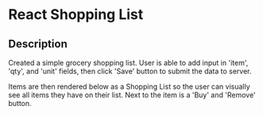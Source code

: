 # React Shopping List


## Description

Created a simple grocery shopping list. User is able to add input in 'item', 'qty', and 'unit' fields, then click 'Save' button to submit the data to server.

Items are then rendered below as a Shopping List so the user can visually see all items they have on their list. Next to the item is a 'Buy' and 'Remove' button.




